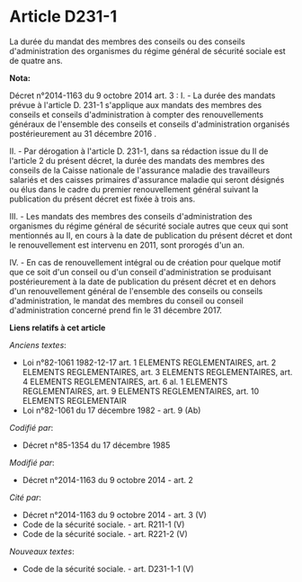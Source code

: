 # Article D231-1

La durée du mandat des membres des conseils ou des conseils d'administration des organismes du régime général de sécurité
sociale est de quatre ans.

**Nota:**

Décret n°2014-1163 du 9 octobre 2014 art. 3 : I. - La durée des mandats prévue à l'article D. 231-1 s'applique aux mandats
des membres des conseils et conseils d'administration à compter des renouvellements généraux de l'ensemble des conseils et
conseils d'administration organisés postérieurement au 31 décembre 2016
.

II. - Par dérogation à l'article D. 231-1, dans sa rédaction issue du II de l'article 2 du présent décret, la durée des
mandats des membres des conseils de la Caisse nationale de l'assurance maladie des travailleurs salariés et des caisses
primaires d'assurance maladie qui seront désignés ou élus dans le cadre du premier renouvellement général suivant la
publication du présent décret est fixée à trois ans.

III. - Les mandats des membres des conseils d'administration des organismes du régime général de sécurité sociale autres que
ceux qui sont mentionnés au II, en cours à la date de publication du présent décret et dont le renouvellement est intervenu
en 2011, sont prorogés d'un an.

IV. - En cas de renouvellement intégral ou de création pour quelque motif que ce soit d'un conseil ou d'un conseil
d'administration se produisant postérieurement à la date de publication du présent décret et en dehors d'un renouvellement
général de l'ensemble des conseils ou conseils d'administration, le mandat des membres du conseil ou conseil d'administration
concerné prend fin le 31 décembre 2017.

**Liens relatifs à cet article**

_Anciens textes_:

  - Loi n°82-1061 1982-12-17 art. 1 ELEMENTS REGLEMENTAIRES, art. 2 ELEMENTS REGLEMENTAIRES, art. 3 ELEMENTS REGLEMENTAIRES, art. 4 ELEMENTS REGLEMENTAIRES, art. 6 al. 1 ELEMENTS REGLEMENTAIRES, art. 9 ELEMENTS REGLEMENTAIRES, art. 10 ELEMENTS REGLEMENTAIR
  - Loi n°82-1061 du 17 décembre 1982 - art. 9 (Ab)

_Codifié par_:

  - Décret n°85-1354 du 17 décembre 1985

_Modifié par_:

  - Décret n°2014-1163 du 9 octobre 2014 - art. 2

_Cité par_:

  - Décret n°2014-1163 du 9 octobre 2014 - art. 3 (V)
  - Code de la sécurité sociale. - art. R211-1 (V)
  - Code de la sécurité sociale. - art. R221-2 (V)

_Nouveaux textes_:

  - Code de la sécurité sociale. - art. D231-1-1 (V)
